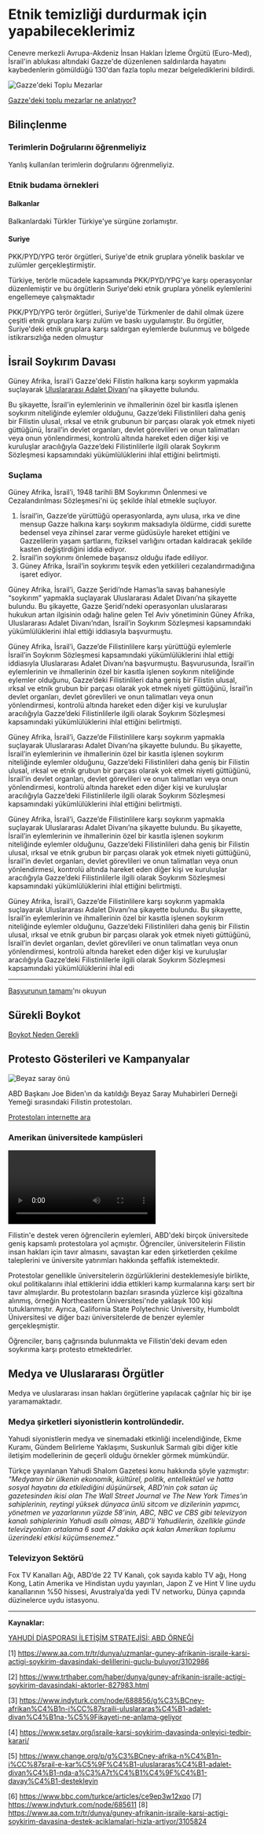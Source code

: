 # Etnik temizliği durdurmak için yapabileceklerimiz

Cenevre merkezli Avrupa-Akdeniz İnsan Hakları İzleme Örgütü (Euro-Med), İsrail'in ablukası altındaki Gazze'de düzenlenen saldırılarda hayatını kaybedenlerin gömüldüğü 130'dan fazla toplu mezar belgelediklerini bildirdi.

![Gazze'deki Toplu Mezarlar](/img/04/gazze-toplu-mezaraa-2220549.jpg)

[Gazze'deki toplu mezarlar ne anlatıyor?](https://www.trthaber.com/haber/dunya/gazzedeki-toplu-mezarlar-ne-anlatiyor-853902.html)

## Bilinçlenme

### Terimlerin Doğrularını öğrenmeliyiz

Yanlış kullanılan terimlerin doğrularını öğrenmeliyiz.

### Etnik budama örnekleri

#### Balkanlar

Balkanlardaki Türkler Türkiye'ye sürgüne zorlamıştır.

#### Suriye

PKK/PYD/YPG terör örgütleri, Suriye'de etnik gruplara yönelik baskılar ve zulümler gerçekleştirmiştir.

Türkiye, terörle mücadele kapsamında PKK/PYD/YPG'ye karşı operasyonlar düzenlemiştir ve bu örgütlerin Suriye'deki etnik gruplara yönelik eylemlerini engellemeye çalışmaktadır

PKK/PYD/YPG terör örgütleri, Suriye'de Türkmenler de dahil olmak üzere çeşitli etnik gruplara karşı zulüm ve baskı uygulamıştır. Bu örgütler, Suriye'deki etnik gruplara karşı saldırgan eylemlerde bulunmuş ve bölgede istikrarsızlığa neden olmuştur

## İsrail Soykırım Davası

Güney Afrika, İsrail'i Gazze'deki Filistin halkına karşı soykırım yapmakla suçlayarak [Uluslararası Adalet Divanı](https://www.mfa.gov.tr/uluslararasi-adalet-divani.tr.mfa)'na şikayette bulundu.

Bu şikayette, İsrail'in eylemlerinin ve ihmallerinin özel bir kasıtla işlenen soykırım niteliğinde eylemler olduğunu, Gazze’deki Filistinlileri daha geniş bir Filistin ulusal, ırksal ve etnik grubunun bir parçası olarak yok etmek niyeti güttüğünü, İsrail’in devlet organları, devlet görevlileri ve onun talimatları veya onun yönlendirmesi, kontrolü altında hareket eden diğer kişi ve kuruluşlar aracılığıyla Gazze’deki Filistinlilerle ilgili olarak Soykırım Sözleşmesi kapsamındaki yükümlülüklerini ihlal ettiğini belirtmişti.

### Suçlama

Güney Afrika, İsrail’i, 1948 tarihli BM Soykırımın Önlenmesi ve Cezalandırılması Sözleşmesi'ni üç şekilde ihlal etmekle suçluyor.

1. İsrail’in, Gazze’de yürüttüğü operasyonlarda, aynı ulusa, ırka ve dine mensup Gazze halkına karşı soykırım maksadıyla öldürme, ciddi surette bedensel veya zihinsel zarar verme güdüsüyle hareket ettiğini ve Gazzelilerin yaşam şartlarını, fiziksel varlığını ortadan kaldıracak şekilde kasten değiştirdiğini iddia ediyor.
2. İsrail’in soykırımı önlemede başarısız olduğu ifade ediliyor.
3. Güney Afrika, İsrail’in soykırımı teşvik eden yetkilileri cezalandırmadığına işaret ediyor.

Güney Afrika, İsrail’i, Gazze Şeridi’nde Hamas’la savaş bahanesiyle “soykırım” yapmakla suçlayarak Uluslararası Adalet Divanı’na şikayette bulundu. Bu şikayette, Gazze Şeridi’ndeki operasyonları uluslararası hukukun artan ilgisinin odağı haline gelen Tel Aviv yönetiminin Güney Afrika, Uluslararası Adalet Divanı’ndan, İsrail’in Soykırım Sözleşmesi kapsamındaki yükümlülüklerini ihlal ettiği iddiasıyla başvurmuştu.

Güney Afrika, İsrail’i, Gazze’de Filistinlilere karşı yürüttüğü eylemlerle İsrail’in Soykırım Sözleşmesi kapsamındaki yükümlülüklerini ihlal ettiği iddiasıyla Uluslararası Adalet Divanı’na başvurmuştu. Başvurusunda, İsrail’in eylemlerinin ve ihmallerinin özel bir kasıtla işlenen soykırım niteliğinde eylemler olduğunu, Gazze’deki Filistinlileri daha geniş bir Filistin ulusal, ırksal ve etnik grubun bir parçası olarak yok etmek niyeti güttüğünü, İsrail’in devlet organları, devlet görevlileri ve onun talimatları veya onun yönlendirmesi, kontrolü altında hareket eden diğer kişi ve kuruluşlar aracılığıyla Gazze’deki Filistinlilerle ilgili olarak Soykırım Sözleşmesi kapsamındaki yükümlülüklerini ihlal ettiğini belirtmişti.

Güney Afrika, İsrail’i, Gazze’de Filistinlilere karşı soykırım yapmakla suçlayarak Uluslararası Adalet Divanı’na şikayette bulundu. Bu şikayette, İsrail’in eylemlerinin ve ihmallerinin özel bir kasıtla işlenen soykırım niteliğinde eylemler olduğunu, Gazze’deki Filistinlileri daha geniş bir Filistin ulusal, ırksal ve etnik grubun bir parçası olarak yok etmek niyeti güttüğünü, İsrail’in devlet organları, devlet görevlileri ve onun talimatları veya onun yönlendirmesi, kontrolü altında hareket eden diğer kişi ve kuruluşlar aracılığıyla Gazze’deki Filistinlilerle ilgili olarak Soykırım Sözleşmesi kapsamındaki yükümlülüklerini ihlal ettiğini belirtmişti.

Güney Afrika, İsrail’i, Gazze’de Filistinlilere karşı soykırım yapmakla suçlayarak Uluslararası Adalet Divanı’na şikayette bulundu. Bu şikayette, İsrail’in eylemlerinin ve ihmallerinin özel bir kasıtla işlenen soykırım niteliğinde eylemler olduğunu, Gazze’deki Filistinlileri daha geniş bir Filistin ulusal, ırksal ve etnik grubun bir parçası olarak yok etmek niyeti güttüğünü, İsrail’in devlet organları, devlet görevlileri ve onun talimatları veya onun yönlendirmesi, kontrolü altında hareket eden diğer kişi ve kuruluşlar aracılığıyla Gazze’deki Filistinlilerle ilgili olarak Soykırım Sözleşmesi kapsamındaki yükümlülüklerini ihlal ettiğini belirtmişti.

Güney Afrika, İsrail’i, Gazze’de Filistinlilere karşı soykırım yapmakla suçlayarak Uluslararası Adalet Divanı’na şikayette bulundu. Bu şikayette, İsrail’in eylemlerinin ve ihmallerinin özel bir kasıtla işlenen soykırım niteliğinde eylemler olduğunu, Gazze’deki Filistinlileri daha geniş bir Filistin ulusal, ırksal ve etnik grubun bir parçası olarak yok etmek niyeti güttüğünü, İsrail’in devlet organları, devlet görevlileri ve onun talimatları veya onun yönlendirmesi, kontrolü altında hareket eden diğer kişi ve kuruluşlar aracılığıyla Gazze’deki Filistinlilerle ilgili olarak Soykırım Sözleşmesi kapsamındaki yükümlülüklerini ihlal edi

---

[Başvurunun tamamı](/pdf/south-africa-court-aplication-en.pdf)'nı okuyun

## Sürekli Boykot

[Boykot Neden Gerekli](/boykot/)

## Protesto Gösterileri ve Kampanyalar

![Beyaz saray önü](/img/shame-on-media.webp)

ABD Başkanı Joe Biden'ın da katıldığı Beyaz Saray Muhabirleri Derneği Yemeği sırasındaki Filistin protestoları.

[Protestoları internette ara](https://duckduckgo.com/?q=filistin+protestolar%C4%B1&t=newext&atb=v423-1&df=w&ia=web)

### Amerikan üniversitede kampüsleri

<video controls src="/img/04/uni-texas.mp4" title="Title"></video>

Filistin'e destek veren öğrencilerin eylemleri, ABD'deki birçok üniversitede geniş kapsamlı protestolara yol açmıştır. Öğrenciler, üniversitelerin Filistin insan hakları için tavır almasını, savaştan kar eden şirketlerden çekilme taleplerini ve üniversite yatırımları hakkında şeffaflık istemektedir.

Protestolar genellikle üniversitelerin özgürlüklerini desteklemesiyle birlikte, okul politikalarını ihlal ettiklerini iddia ettikleri kamp kurmalarına karşı sert bir tavır almışlardır. Bu protestoların bazıları sırasında yüzlerce kişi gözaltına alınmış, örneğin Northeastern Üniversitesi'nde yaklaşık 100 kişi tutuklanmıştır. Ayrıca, California State Polytechnic University, Humboldt Üniversitesi ve diğer bazı üniversitelerde de benzer eylemler gerçekleşmiştir.

Öğrenciler, barış çağrısında bulunmakta ve Filistin'deki devam eden soykırıma karşı protesto etmektedirler.

## Medya ve Uluslararası Örgütler

Medya ve uluslararası insan hakları örgütlerine yapılacak çağrılar hiç bir işe yaramamaktadır.

### Medya şirketleri siyonistlerin kontrolündedir.

Yahudi siyonistlerin medya ve sinemadaki etkinliği incelendiğinde, Ekme Kuramı, Gündem Belirleme Yaklaşımı,
Suskunluk Sarmalı gibi diğer kitle iletişim modellerinin de geçerli olduğu örnekler görmek mümkündür.

Türkçe yayınlanan Yahudi Shalom Gazetesi konu hakkında şöyle yazmıştır:
_“Medyanın bir ülkenin ekonomik, kültürel, politik, entellektüel ve hatta sosyal hayatını da etkilediğini düşünürsek,
ABD’nin çok satan üç gazetesinden ikisi olan The Wall Street Journal ve The New York
Times’ın sahiplerinin, reytingi yüksek dünyaca ünlü sitcom ve dizilerinin yapımcı, yönetmen
ve yazarlarının yüzde 58’inin, ABC, NBC ve CBS gibi televizyon kanalı sahiplerinin Yahudi
asıllı olması, ABD’li Yahudilerin, özellikle günde televizyonları ortalama 6 saat 47 dakika
açık kalan Amerikan toplumu üzerindeki etkisi küçümsenemez."_

### Televizyon Sektörü

Fox TV Kanalları Ağı, ABD’de 22 TV Kanalı, çok sayıda kablo TV
ağı, Hong Kong, Latin Amerika ve Hindistan uydu yayınları, Japon Z ve Hint V line uydu
kanallarının %50 hissesi, Avustralya’da yedi TV networku, Dünya çapında düzinelerce uydu
istasyonu.

---

**Kaynaklar:**

[YAHUDİ DİASPORASI İLETİŞİM STRATEJİSİ: ABD ÖRNEĞİ](/pdf/oemer-yetkin-yahudi-diasporasi-iletisim-stratejisi.pdf)

[1] https://www.aa.com.tr/tr/dunya/uzmanlar-guney-afrikanin-israile-karsi-actigi-soykirim-davasindaki-delillerini-guclu-buluyor/3102986

[2] https://www.trthaber.com/haber/dunya/guney-afrikanin-israile-actigi-soykirim-davasindaki-aktorler-827983.html

[3] https://www.indyturk.com/node/688856/g%C3%BCney-afrikan%C4%B1n-i%CC%87sraili-uluslararas%C4%B1-adalet-divan%C4%B1na-%C5%9Fikayeti-ne-anlama-geliyor

[4] https://www.setav.org/israile-karsi-soykirim-davasinda-onleyici-tedbir-karari/

[5] https://www.change.org/p/g%C3%BCney-afrika-n%C4%B1n-i%CC%87srail-e-kar%C5%9F%C4%B1-uluslararas%C4%B1-adalet-divan%C4%B1-nda-a%C3%A7t%C4%B1%C4%9F%C4%B1-davay%C4%B1-destekleyin

[6] https://www.bbc.com/turkce/articles/ce9ep3w12xqo
[7] https://www.indyturk.com/node/685611
[8] https://www.aa.com.tr/tr/dunya/guney-afrikanin-israile-karsi-actigi-soykirim-davasina-destek-aciklamalari-hizla-artiyor/3105824
